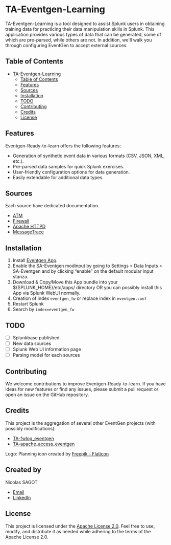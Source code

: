 # TA-Eventgen-Learning

TA-Eventgen-Learning is a tool designed to assist Splunk users in obtaining training data for practicing their data manipulation skills in Splunk. This application provides various types of data that can be generated, some of which are pre-parsed, while others are not. In addition, we'll walk you through configuring EventGen to accept external sources.

## Table of Contents
- [TA-Eventgen-Learning](#ta-eventgen-learning)
  - [Table of Contents](#table-of-contents)
  - [Features](#features)
  - [Sources](#sources)
  - [Installation](#installation)
  - [TODO](#todo)
  - [Contributing](#contributing)
  - [Credits](#credits)
  - [License](#license)

## Features

Eventgen-Ready-to-learn offers the following features:
- Generation of synthetic event data in various formats (CSV, JSON, XML, etc.).
- Pre-parsed data samples for quick Splunk exercises.
- User-friendly configuration options for data generation.
- Easily extendable for additional data types.

## Sources

Each source have dedicated documentation.

- [ATM](./doc/atm.md)
- [Firewall](./doc/firewall.md)
- [Apache HTTPD](./doc/httpd.md)
- [MessageTrace](./doc/messagetrace.md)

## Installation

1. Install [Eventgen App](https://splunkbase.splunk.com/app/1924).
2. Enable the SA-Eventgen modinput by going to Settings > Data Inputs > SA-Eventgen and by clicking “enable” on the default modular input stanza.
3. Download & Copy/Move this App bundle into your ${SPLUNK_HOME}/etc/apps/ directory OR you can possibly install this App via Splunk WebUI normally.
4. Creation of index `eventgen_fw` or replace index in `eventgen.conf`
5. Restart Splunk
6. Search by `index=eventgen_fw`

## TODO

- [ ] Splunkbase published
- [ ] New data sources
- [ ] Splunk Web UI information page
- [ ] Parsing model for each sources

## Contributing

We welcome contributions to improve Eventgen-Ready-to-learn. If you have ideas for new features or find any issues, please submit a pull request or open an issue on the GitHub repository.

## Credits

This project is the aggregation of several other EventGen projects (with possibly modifications):

 - [TA-fwlog_eventgen](https://splunkbase.splunk.com/app/6711)
 - [TA-apache_access_eventgen](https://splunkbase.splunk.com/app/6712)

Logo: Planning icon created by [Freepik - Flaticon](https://www.flaticon.com/free-icons/process")

## Created by

Nicolas SAGOT

- [Email](mailto:nicolas@nexera.xyz)
- [LinkedIn](https://www.linkedin.com/in/nsagot/)

## License

This project is licensed under the [Apache License 2.0](LICENSE). Feel free to use, modify, and distribute it as needed while adhering to the terms of the Apache License 2.0.
